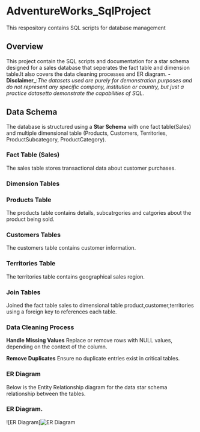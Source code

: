 # AdventureWorks_SqlProject
This respository contains SQL scripts for database management
## Overview
This project contain the SQL scripts and documentation for a star schema designed for a sales database that seperates the fact table and dimension table.It also covers the data cleaning processes and ER diagram.
**-Disclaimer_**:_The datasets used are purely for demonstration purposes and do not represent any specific company, institution or country, but just a practice datasetto demonstrate the capabilities of SQL_.

## Data Schema
The database is structured using a **Star Schema** with one fact table(Sales) and multiple dimensional table (Products, Customers, Territories, ProductSubcategory, ProductCategory).

### Fact Table (Sales)
The sales table stores transactional data about customer purchases.

### Dimension Tables
### Products Table
The products table contains details, subcatrgories and catgories about the product being sold.

### Customers Tables
The customers table contains customer information.

### Territories Table
The territories table contains geographical sales region.

### Join Tables
Joined the fact table sales to dimensional table product,customer,territories using a foreign key to references each table.

### Data Cleaning Process
**Handle Missing Values**
   Replace or remove rows with NULL values, depending on the context of the column.
   
**Remove Duplicates**
    Ensure no duplicate entries exist in critical tables.

### ER Diagram
Below is the Entity Relationship diagram for the data star schema relationship between the tables.










    










    
### ER Diagram.
![ER Diagram]![ER Diagram](https://github.com/user-attachments/assets/407c1a53-a9be-41be-97ff-b5b03ac2acc9)


    


